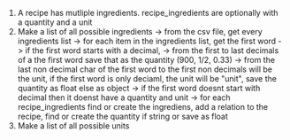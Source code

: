 1. A recipe has mutliple ingredients. recipe_ingredients are optionally with a quantity and a unit
2. Make a list of all possible ingredients
-> from the csv file, get every ingredients list
-> for each item in the ingredients list, get the first word
-> if the first word starts with a decimal,
-> from the first to last decimals of a the first word save that as the quantity (900, 1/2, 0.33)
-> from the last non decimal char of the first word to the first non decimals will be the unit, if the first word is only deciaml, the unit will be "unit", save the quantity as float else as object
-> if the first word doesnt start with decimal then it doenst have a quantity and unit
-> for each recipe_ingredients find or create the ingrediens, add a relation to the recipe, find or create the quantity if string or save as float
3. Make a list of all possible units